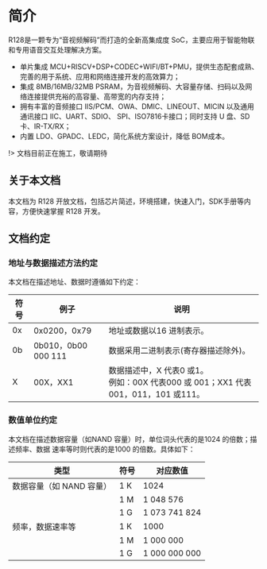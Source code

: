 # 简介

R128是一颗专为“音视频解码”而打造的全新高集成度 SoC，主要应用于智能物联和专用语音交互处理解决方案。

- 单片集成 MCU+RISCV+DSP+CODEC+WIFI/BT+PMU，提供生态配套成熟、完善的用于系统、应用和网络连接开发的高效算力；
- 集成 8MB/16MB/32MB PSRAM，为音视频解码、大容量存储、扫码以及网络连接提供充裕的高容量、高带宽的内存支持；
- 拥有丰富的音频接口 IIS/PCM、OWA、DMIC、LINEOUT、MICIN 以及通用通讯接口 IIC、UART、SDIO、 SPI、ISO7816卡接口；同时支持 U 盘、SD卡、IR-TX/RX；
- 内置 LDO、GPADC、LEDC，简化系统方案设计，降低 BOM成本。

!> 文档目前正在施工，敬请期待


## 关于本文档

本文档为 R128 开放文档，包括芯片简述，环境搭建，快速入门，SDK手册等内容，方便快速掌握 R128 开发。

## 文档约定

### 地址与数据描述方法约定

本文档在描述地址、数据时遵循如下约定：

| 符号 | 例子                | 说明                                                         |
| ---- | ------------------- | ------------------------------------------------------------ |
| 0x   | 0x0200，0x79        | 地址或数据以16 进制表示。                                    |
| 0b   | 0b010，0b00 000 111 | 数据采用二进制表示(寄存器描述除外)。                         |
| X    | 00X，XX1            | 数据描述中，X 代表0 或1。<br />例如：00X 代表000 或 001；XX1 代表001，011，101 或111。 |

### 数值单位约定

本文档在描述数据容量（如NAND 容量）时，单位词头代表的是1024 的倍数；描述频率、数据
速率等时则代表的是1000 的倍数。具体如下：

| 类型                     | 符号 | 对应数值      |
| ------------------------ | ---- | ------------- |
| 数据容量（如 NAND 容量） | 1 K  | 1024          |
|                          | 1 M  | 1 048 576     |
|                          | 1 G  | 1 073 741 824 |
| 频率，数据速率等         | 1 K  | 1000          |
|                          | 1 M  | 1 000 000     |
|                          | 1 G  | 1 000 000 000 |


